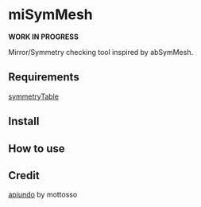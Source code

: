 # miSymMesh

**WORK IN PROGRESS**

Mirror/Symmetry checking tool inspired by abSymMesh.

## Requirements

[symmetryTable](https://github.com/minoue/symmetryTable)

## Install

## How to use

## Credit

[apiundo](https://github.com/mottosso/apiundo) by mottosso
